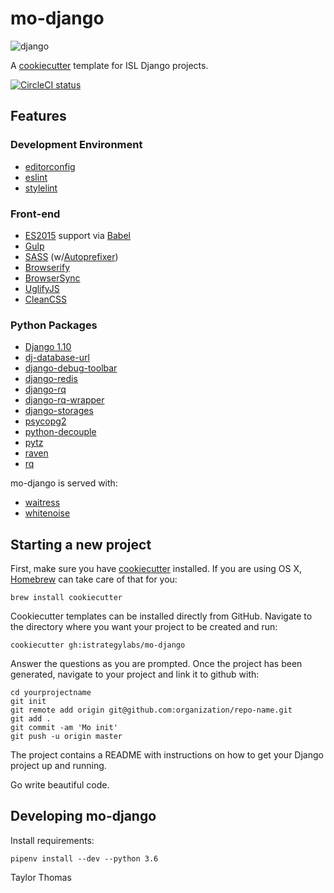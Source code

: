 # mo-django

![django](https://media.giphy.com/media/XrULfYdI26uIM/giphy.gif)

A [cookiecutter](https://github.com/audreyr/cookiecutter) template for ISL Django projects.

[![CircleCI status](https://circleci.com/gh/istrategylabs/mo-django.svg?style=shield&circle-token=38869a7727871482106bc911010264ecd8850947)](https://circleci.com/gh/istrategylabs/mo-django)

## Features

### Development Environment

* [editorconfig](http://editorconfig.org/)
* [eslint](http://eslint.org)
* [stylelint](https://stylelint.io)

### Front-end

* [ES2015](http://www.ecma-international.org/ecma-262/6.0/index.html) support via [Babel](https://babeljs.io)
* [Gulp](http://gulpjs.com/)
* [SASS](https://github.com/dlmanning/gulp-sass) (w/[Autoprefixer](https://autoprefixer.github.io/))
* [Browserify](http://browserify.org/)
* [BrowserSync](http://www.browsersync.io/)
* [UglifyJS](https://github.com/mishoo/UglifyJS2/)
* [CleanCSS](https://github.com/jakubpawlowicz/clean-css/tree/3.4)

### Python Packages

* [Django 1.10](https://www.djangoproject.com)
* [dj-database-url](https://github.com/kennethreitz/dj-database-url)
* [django-debug-toolbar](https://github.com/django-debug-toolbar/django-debug-toolbar)
* [django-redis](https://github.com/niwinz/django-redis)
* [django-rq](https://github.com/ui/django-rq)
* [django-rq-wrapper](https://github.com/istrategylabs/django-rq-wrapper)
* [django-storages](https://github.com/jschneier/django-storages/)
* [psycopg2](http://initd.org/psycopg/)
* [python-decouple](https://github.com/henriquebastos/python-decouple/)
* [pytz](http://pytz.sourceforge.net)
* [raven](https://github.com/getsentry/raven-python)
* [rq](http://python-rq.org)

mo-django is served with:

* [waitress](http://waitress.readthedocs.org/en/latest/)
* [whitenoise](http://whitenoise.readthedocs.org/en/stable/)


## Starting a new project

First, make sure you have [cookiecutter](https://github.com/audreyr/cookiecutter) installed. If you are using OS X, [Homebrew](http://brew.sh) can take care of that for you:

    brew install cookiecutter

Cookiecutter templates can be installed directly from GitHub. Navigate to the directory where you want your project to be created and run:

    cookiecutter gh:istrategylabs/mo-django

Answer the questions as you are prompted. Once the project has been generated, navigate to your project and link it to github with:

    cd yourprojectname
    git init
    git remote add origin git@github.com:organization/repo-name.git
    git add .
    git commit -am 'Mo init'
    git push -u origin master

The project contains a README with instructions on how to get your Django project up and running.

Go write beautiful code.


## Developing mo-django

Install requirements:

	pipenv install --dev --python 3.6

  Taylor Thomas 
